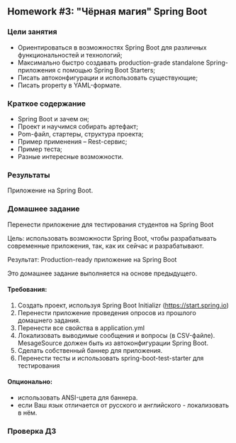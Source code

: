 ## Homework #3: "Чёрная магия" Spring Boot

### Цели занятия
- Ориентироваться в возможностях Spring Boot для различных функциональностей и технологий;
- Максимально быстро создавать production-grade standalone Spring-приложения с помощью Spring Boot Starters;
- Писать автоконфигурации и использовать существующие;
- Писать property в YAML-формате.

### Краткое содержание
- Spring Boot и зачем он;
- Проект и научимся собирать артефакт;
- Pom-файл, стартеры, структура проекта;
- Пример применения – Rest-сервис;
- Пример теста;
- Разные интересные возможности.

### Результаты
Приложение на Spring Boot.

### Домашнее задание
Перенести приложение для тестирования студентов на Spring Boot

Цель: использовать возможности Spring Boot, чтобы разрабатывать современные приложения, так, как их сейчас и разрабатывают. 

Результат: Production-ready приложение на Spring Boot

Это домашнее задание выполняется на основе предыдущего.

#### Требования:
1. Создать проект, используя Spring Boot Initializr (https://start.spring.io)
2. Перенести приложение проведения опросов из прошлого домашнего задания.
3. Перенести все свойства в application.yml
4. Локализовать выводимые сообщения и вопросы (в CSV-файле). MesageSource должен быть из автоконфигурации Spring Boot.
5. Сделать собственный баннер для приложения.
6. Перенести тесты и использовать spring-boot-test-starter для тестирования
   
#### Опционально:
- использовать ANSI-цвета для баннера.
- если Ваш язык отличается от русского и английского - локализовать в нём.

### Проверка ДЗ
